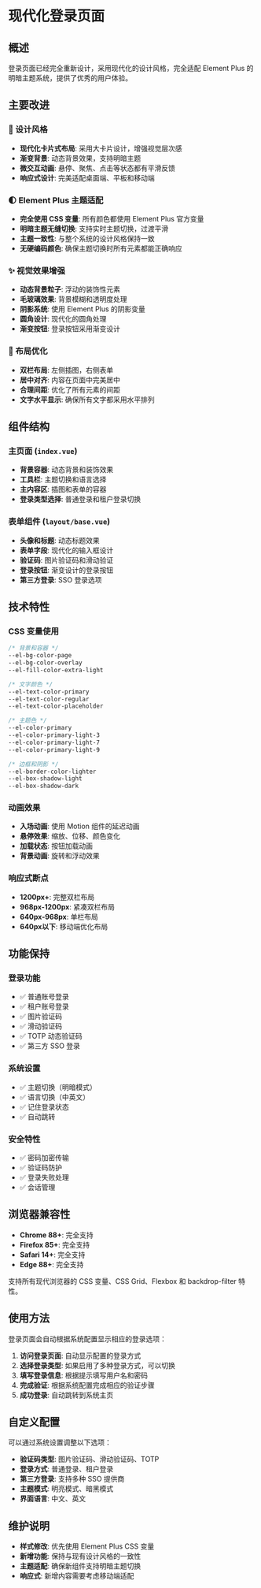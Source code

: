 # 现代化登录页面

## 概述

登录页面已经完全重新设计，采用现代化的设计风格，完全适配 Element Plus 的明暗主题系统，提供了优秀的用户体验。

## 主要改进

### 🎨 设计风格
- **现代化卡片式布局**: 采用大卡片设计，增强视觉层次感
- **渐变背景**: 动态背景效果，支持明暗主题
- **微交互动画**: 悬停、聚焦、点击等状态都有平滑反馈
- **响应式设计**: 完美适配桌面端、平板和移动端

### 🌓 Element Plus 主题适配
- **完全使用 CSS 变量**: 所有颜色都使用 Element Plus 官方变量
- **明暗主题无缝切换**: 支持实时主题切换，过渡平滑
- **主题一致性**: 与整个系统的设计风格保持一致
- **无硬编码颜色**: 确保主题切换时所有元素都能正确响应

### ✨ 视觉效果增强
- **动态背景粒子**: 浮动的装饰性元素
- **毛玻璃效果**: 背景模糊和透明度处理
- **阴影系统**: 使用 Element Plus 的阴影变量
- **圆角设计**: 现代化的圆角处理
- **渐变按钮**: 登录按钮采用渐变设计

### 📱 布局优化
- **双栏布局**: 左侧插图，右侧表单
- **居中对齐**: 内容在页面中完美居中
- **合理间距**: 优化了所有元素的间距
- **文字水平显示**: 确保所有文字都采用水平排列

## 组件结构

### 主页面 (`index.vue`)
- **背景容器**: 动态背景和装饰效果
- **工具栏**: 主题切换和语言选择
- **主内容区**: 插图和表单的容器
- **登录类型选择**: 普通登录和租户登录切换

### 表单组件 (`layout/base.vue`)
- **头像和标题**: 动态标题效果
- **表单字段**: 现代化的输入框设计
- **验证码**: 图片验证码和滑动验证
- **登录按钮**: 渐变设计的登录按钮
- **第三方登录**: SSO 登录选项

## 技术特性

### CSS 变量使用
```css
/* 背景和容器 */
--el-bg-color-page
--el-bg-color-overlay
--el-fill-color-extra-light

/* 文字颜色 */
--el-text-color-primary
--el-text-color-regular
--el-text-color-placeholder

/* 主题色 */
--el-color-primary
--el-color-primary-light-3
--el-color-primary-light-7
--el-color-primary-light-9

/* 边框和阴影 */
--el-border-color-lighter
--el-box-shadow-light
--el-box-shadow-dark
```

### 动画效果
- **入场动画**: 使用 Motion 组件的延迟动画
- **悬停效果**: 缩放、位移、颜色变化
- **加载状态**: 按钮加载动画
- **背景动画**: 旋转和浮动效果

### 响应式断点
- **1200px+**: 完整双栏布局
- **968px-1200px**: 紧凑双栏布局
- **640px-968px**: 单栏布局
- **640px以下**: 移动端优化布局

## 功能保持

### 登录功能
- ✅ 普通账号登录
- ✅ 租户账号登录
- ✅ 图片验证码
- ✅ 滑动验证码
- ✅ TOTP 动态验证码
- ✅ 第三方 SSO 登录

### 系统设置
- ✅ 主题切换（明暗模式）
- ✅ 语言切换（中英文）
- ✅ 记住登录状态
- ✅ 自动跳转

### 安全特性
- ✅ 密码加密传输
- ✅ 验证码防护
- ✅ 登录失败处理
- ✅ 会话管理

## 浏览器兼容性

- **Chrome 88+**: 完全支持
- **Firefox 85+**: 完全支持
- **Safari 14+**: 完全支持
- **Edge 88+**: 完全支持

支持所有现代浏览器的 CSS 变量、CSS Grid、Flexbox 和 backdrop-filter 特性。

## 使用方法

登录页面会自动根据系统配置显示相应的登录选项：

1. **访问登录页面**: 自动显示配置的登录方式
2. **选择登录类型**: 如果启用了多种登录方式，可以切换
3. **填写登录信息**: 根据提示填写用户名和密码
4. **完成验证**: 根据系统配置完成相应的验证步骤
5. **成功登录**: 自动跳转到系统主页

## 自定义配置

可以通过系统设置调整以下选项：

- **验证码类型**: 图片验证码、滑动验证码、TOTP
- **登录方式**: 普通登录、租户登录
- **第三方登录**: 支持多种 SSO 提供商
- **主题模式**: 明亮模式、暗黑模式
- **界面语言**: 中文、英文

## 维护说明

- **样式修改**: 优先使用 Element Plus CSS 变量
- **新增功能**: 保持与现有设计风格的一致性
- **主题适配**: 确保新组件支持明暗主题切换
- **响应式**: 新增内容需要考虑移动端适配
